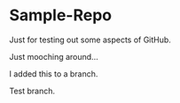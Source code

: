 # Sample-Repo

Just for testing out some aspects of GitHub.

Just mooching around...

I added this to a branch.

Test branch.
